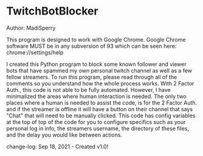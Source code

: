 # TwitchBotBlocker
Author: MadiSperry

This program is designed to work with Google Chrome.
Google Chrome software MUST be in any subversion of 93 which can be seen here: chrome://settings/help

I created this Python program to block some known follower and viewer bots that have spammed my own personal twitch channel as well as a few fellow streamers. 
To run this program, please read through all of the comments so you understand how the whole process works. With 2 Factor Auth., this code is not able to be 
fully automated. However, I have minimalized the areas where human interaction is needed. The only two places where a human is needed to assist the code, is
for the 2 Factor Auth. and if the streamer is offline it will have a button on their channel that says "Chat" that will need to be manually clicked. This code
has config variables at the top of top of the code for you to configure specifics such as your personal log in info, the streamers username, the directory of 
these files, and the delay you would like between actions.

change-log:
Sep 18, 2021 - Created v1.0!

